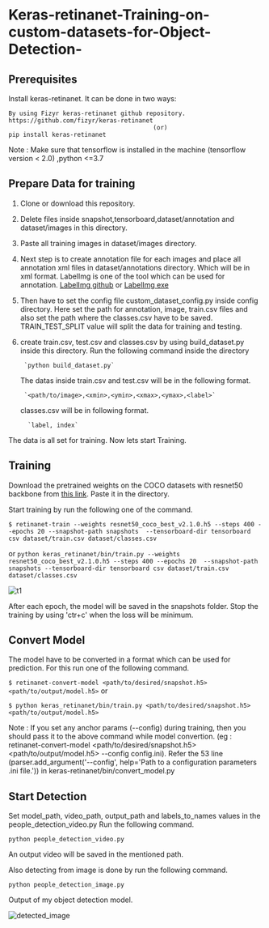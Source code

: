 # Keras-retinanet-Training-on-custom-datasets-for-Object-Detection-

## Prerequisites
Install keras-retinanet. It can be done in two ways:

    By using Fizyr keras-retinanet github repository. https://github.com/fizyr/keras-retinanet 
		                                    (or)
	pip install keras-retinanet 		
		
Note : Make sure that tensorflow is installed in the machine (tensorflow version < 2.0)
       ,python <=3.7
		
## Prepare Data for training	
1. Clone or download this repository.
2. Delete files inside snapshot,tensorboard,dataset/annotation and dataset/images in this directory. 
3. Paste all training images in dataset/images directory.
4. Next step is to create annotation file for each images and place all annotation xml files in dataset/annotations 
   directory. Which will be in xml format. LabelImg is one of the tool which can be used for annotation. 
	 [LabelImg github](https://github.com/tzutalin/labelImg) or [LabelImg exe](https://tzutalin.github.io/labelImg/)
5. Then have to set the config file custom_dataset_config.py inside config directory.
   Here set the path for annotation, image, train.csv files and also set the path where the classes.csv have to be 
	 saved. TRAIN_TEST_SPLIT value will split the data for training and testing.
6. create train.csv, test.csv and classes.csv by using build_dataset.py inside this directory.
    Run the following command inside the directory
		
		`python build_dataset.py`
		
    The datas inside train.csv and test.csv will be in the following format. 
		
		`<path/to/image>,<xmin>,<ymin>,<xmax>,<ymax>,<label>`
   
	  classes.csv will be in following format.
		
		 `label, index`
		 
The data is all set for training. Now lets start Training.
	
## Training	
Download the pretrained weights on the COCO datasets with resnet50 backbone from [this link](https://github.com/fizyr/keras-retinanet/releases/download/0.5.1/resnet50_coco_best_v2.1.0.h5). Paste it in the directory.

Start training by run the following one of the command. 

   `$ retinanet-train --weights resnet50_coco_best_v2.1.0.h5 --steps 400 --epochs 20 --snapshot-path snapshots 
	 --tensorboard-dir tensorboard csv dataset/train.csv dataset/classes.csv`
	 
or 
	`python keras_retinanet/bin/train.py --weights resnet50_coco_best_v2.1.0.h5 --steps 400 --epochs 20 
	--snapshot-path snapshots --tensorboard-dir tensorboard csv dataset/train.csv dataset/classes.csv`


![t1](https://user-images.githubusercontent.com/39676803/65702299-9e968b00-e037-11e9-9ce6-0809b6f329e8.JPG)	
	
After each epoch, the model will be saved in the snapshots folder. Stop the training by using 'ctr+c' when the loss will be minimum.



## Convert Model

The model have to be converted in a format which can be used for prediction. For this run one of the following command.

   `$ retinanet-convert-model <path/to/desired/snapshot.h5> <path/to/output/model.h5>`
or

   `$ python keras_retinanet/bin/train.py <path/to/desired/snapshot.h5> <path/to/output/model.h5>`
	 
Note : If you set any anchor params (--config) during training, then you should pass it to the above command while model convertion. (eg : retinanet-convert-model <path/to/desired/snapshot.h5> <path/to/output/model.h5> --config config.ini).
Refer the 53 line (parser.add_argument('--config', help='Path to a configuration parameters .ini file.')) in keras-retinanet/bin/convert_model.py


## Start Detection

Set model_path, video_path, output_path and labels_to_names values in the people_detection_video.py 
Run the following command.


  `python people_detection_video.py`
	
 An output video will be saved in the mentioned path.
 
 Also detecting from image is done by run the following command.
 
   `python people_detection_image.py`
   
 Output of my object detection model. 
 
 ![detected_image](https://user-images.githubusercontent.com/39676803/65708379-4e252a80-e043-11e9-8791-61f7a6d135f3.jpg)


		 
